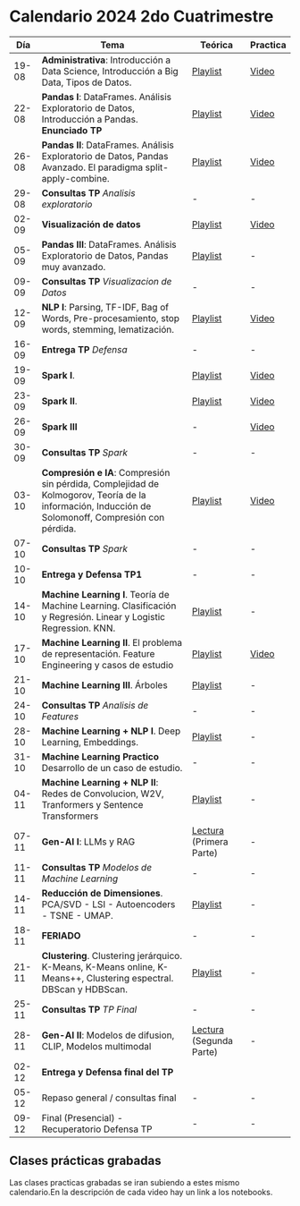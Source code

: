 # Calendario 2024 2do Cuatrimestre

| Día | Tema | Teórica | Practica |
|-----|------|---------|----------|
| 19-08 | **Administrativa**: Introducción a Data Science, Introducción a Big Data, Tipos de Datos.                                                          | [Playlist](https://www.youtube.com/playlist?list=PLeo_qKwGPZYevnuxYBfrvQ32zJJE2--Y4)         | [Video](https://www.youtube.com/watch?v=l51mg3bqrvU) |
| 22-08	| **Pandas I**: DataFrames. Análisis Exploratorio de Datos, Introducción a Pandas. **Enunciado TP**                                                  | [Playlist](https://youtube.com/playlist?list=PLeo_qKwGPZYcRxxR-GNmBcLbujTieWpQQ)             | [Video](https://www.youtube.com/watch?v=oimyT007xzA) |
| 26-08	| **Pandas II**: DataFrames. Análisis Exploratorio de Datos, Pandas Avanzado. El paradigma split-apply-combine.                                      | [Playlist](https://www.youtube.com/playlist?list=PLeo_qKwGPZYf9d23qU6_t6hl7ufyfclyW)         | [Video](https://www.youtube.com/watch?v=JP3Znr-FoKk) |
| 29-08	| **Consultas TP**  _Analisis exploratorio_                                                                                                          | - | - |
| 02-09	| **Visualización de datos**                                                                                                                         | [Playlist](https://www.youtube.com/playlist?list=PLeo_qKwGPZYf-OzcYqlPIJdU1AHQYb3Ga)         | [Video](https://youtu.be/eFLe9CuKVUE?list=PLeo_qKwGPZYepe_xgLwVUFx3cNt7KTbRE) |
| 05-09	| **Pandas III**: DataFrames. Análisis Exploratorio de Datos, Pandas muy avanzado.                                                                   | [Playlist](https://www.youtube.com/playlist?list=PLeo_qKwGPZYeu0ToyqSvq4fmUBrmRTkCp)         | - |
| 09-09	| **Consultas TP** _Visualizacion de Datos_                                                                                                          | - | - |
| 12-09	| **NLP I**: Parsing, TF-IDF, Bag of Words, Pre-procesamiento, stop words, stemming, lematización.                                                   | [Playlist](https://www.youtube.com/playlist?list=PLeo_qKwGPZYfkL8tu3Mg3_5xb1UYGvjWH)         | [Video](https://www.youtube.com/watch?v=KBjACJ4taJY) |
| 16-09	| **Entrega TP** _Defensa_                                                                                                                           | - | - |
| 19-09	| **Spark I**.                                                                                                                                       | [Playlist](https://www.youtube.com/playlist?list=PLeo_qKwGPZYck1nRMGJFeWIN2W5IrxoLO)         | [Video](https://youtu.be/PVrIAUX2eq0) |
| 23-09	| **Spark II**.                                                                                                                                      | [Playlist](https://www.youtube.com/playlist?list=PLeo_qKwGPZYeu_JRN8eQgzJUfaXUrhsk2)         | [Video](https://youtu.be/ec9sWPZh_II) |
| 26-09 | **Spark III**                                                                                                                                      | - | [Video](https://youtu.be/6KpSq1zjukA) |
| 30-09 | **Consultas TP** _Spark_                                                                                                                           | - | - |
| 03-10	| **Compresión e IA**: Compresión sin pérdida, Complejidad de Kolmogorov, Teoría de la información, Inducción de Solomonoff, Compresión con pérdida. | [Playlist](https://www.youtube.com/playlist?list=PLeo_qKwGPZYfKGWLlVG8J86OzRgJ8NLcJ)         | [Video](https://youtu.be/WwM9OjCMbvE?si=U8F4Qwl2PoA7oY6T) |
| 07-10 | **Consultas TP** _Spark_                                                                                                                           | - | - |
| 10-10	| **Entrega y Defensa TP1**                                                                                                                          | - | - |
| 14-10	| **Machine Learning I**. Teoría de Machine Learning. Clasificación y Regresión. Linear y Logistic Regression. KNN.                                  | [Playlist](https://www.youtube.com/playlist?list=PLeo_qKwGPZYesnp_BG0RejQCfHnlthj-5)         | - |
| 17-10	| **Machine Learning II**. El problema de representación. Feature Engineering y casos de estudio                                                     | [Playlist](https://www.youtube.com/playlist?list=PLeo_qKwGPZYf9JstrrlXBf_SSg66aEJQk)         | [Video](https://youtu.be/e77gpK1FW5s) |
| 21-10	| **Machine Learning III**. Árboles                                                                                                                  | [Playlist](https://www.youtube.com/playlist?list=PLeo_qKwGPZYeJQb-M1nE_cnj43uOKZtf2)         | - |
| 24-10 | **Consultas TP** _Analisis de Features_                                                                                                            | - | - |
| 28-10 | **Machine Learning + NLP I**. Deep Learning, Embeddings.                                                                                           | [Playlist](https://www.youtube.com/playlist?list=PLeo_qKwGPZYeMhP2KGFWFHNDesRCyRB5j)         | - |
| 31-10 | **Machine Learning Practico** Desarrollo de un caso de estudio.                                                                                    | - | - |
| 04-11 | **Machine Learning + NLP II**: Redes de Convolucion, W2V, Tranformers y Sentence Transformers                                                      | [Playlist](https://www.youtube.com/playlist?list=PLeo_qKwGPZYc3ZKiKx5GJVHc1Qwsejgmx)         | - |
| 07-11 | **Gen-AI I**: LLMs y RAG                                                                                                                           | [Lectura](https://drive.google.com/file/d/1GEA-D-8802wsDNNPlYXE7IyeV8fwbuid/view?usp=sharing) (Primera Parte) | - |
| 11-11 | **Consultas TP** _Modelos de Machine Learning_                                                                                                     | - | - |
| 14-11 | **Reducción de Dimensiones**. PCA/SVD - LSI - Autoencoders - TSNE - UMAP.                                                                          | [Playlist](https://www.youtube.com/playlist?list=PLeo_qKwGPZYeTvoYdNOR9alvMUMfwq-1Z)         | - |
| 18-11 | **FERIADO**                                                                                                                                        | - | - |
| 21-11 | **Clustering**. Clustering jerárquico. K-Means, K-Means online, K-Means++, Clustering espectral. DBScan y HDBScan.                                 | [Playlist](https://www.youtube.com/playlist?list=PLeo_qKwGPZYd6IYbQsMwPSIbDNGsuqByW)         | - |
| 25-11 | **Consultas TP** _TP Final_                                                                                                                        | - | - |
| 28-11 | **Gen-AI II**: Modelos de difusion, CLIP, Modelos multimodal                                                                                       | [Lectura](https://drive.google.com/file/d/1GEA-D-8802wsDNNPlYXE7IyeV8fwbuid/view?usp=sharing) (Segunda Parte)                                   | - |
| 02-12 | **Entrega y Defensa final del TP**
| 05-12 | Repaso general / consultas final                                                                                                                   | - | - |
| 09-12 | Final (Presencial) - Recuperatorio Defensa TP                                                                                                      | - | - |

## Clases prácticas grabadas

Las clases practicas grabadas se iran subiendo a estes mismo calendario.En la descripción de cada video hay un link a los notebooks.
